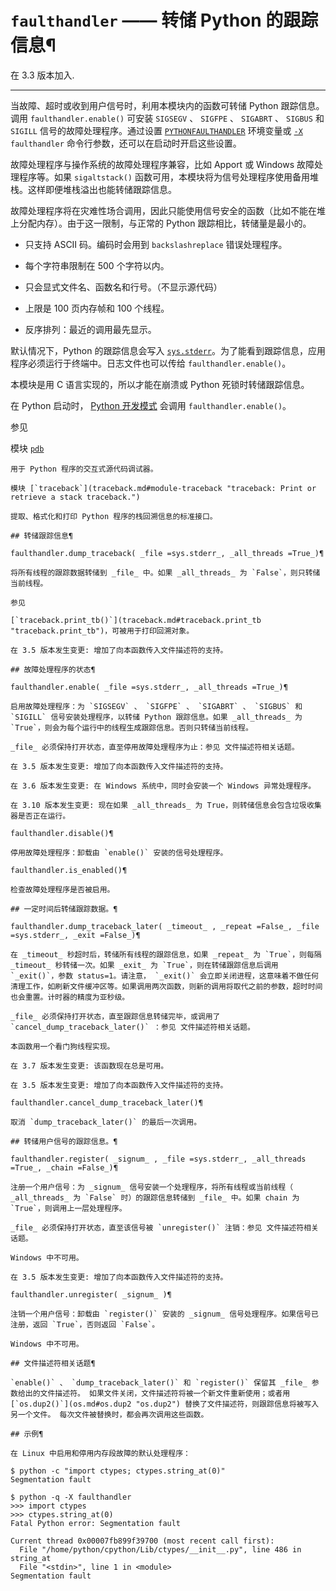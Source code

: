# `faulthandler` —— 转储 Python 的跟踪信息¶

在 3.3 版本加入.

* * *

当故障、超时或收到用户信号时，利用本模块内的函数可转储 Python 跟踪信息。调用 `faulthandler.enable()` 可安装 `SIGSEGV` 、 `SIGFPE` 、 `SIGABRT` 、 `SIGBUS` 和 `SIGILL` 信号的故障处理程序。通过设置 [`PYTHONFAULTHANDLER`](cmdline.md#envvar-PYTHONFAULTHANDLER) 环境变量或 [`-X`](cmdline.md#cmdoption-X) `faulthandler` 命令行参数，还可以在启动时开启这些设置。

故障处理程序与操作系统的故障处理程序兼容，比如 Apport 或 Windows 故障处理程序等。如果 `sigaltstack()` 函数可用，本模块将为信号处理程序使用备用堆栈。这样即便堆栈溢出也能转储跟踪信息。

故障处理程序将在灾难性场合调用，因此只能使用信号安全的函数（比如不能在堆上分配内存）。由于这一限制，与正常的 Python 跟踪相比，转储量是最小的。

  * 只支持 ASCII 码。编码时会用到 `backslashreplace` 错误处理程序。

  * 每个字符串限制在 500 个字符以内。

  * 只会显式文件名、函数名和行号。（不显示源代码）

  * 上限是 100 页内存帧和 100 个线程。

  * 反序排列：最近的调用最先显示。

默认情况下，Python 的跟踪信息会写入 [`sys.stderr`](3.标准库/sys.md#sys.stderr "sys.stderr")。为了能看到跟踪信息，应用程序必须运行于终端中。日志文件也可以传给 `faulthandler.enable()`。

本模块是用 C 语言实现的，所以才能在崩溃或 Python 死锁时转储跟踪信息。

在 Python 启动时， [Python 开发模式](devmode.md#devmode) 会调用 `faulthandler.enable()`。

参见

模块 [`pdb`](pdb.md#module-pdb "pdb: The Python debugger for interactive interpreters.")

    

~~~
用于 Python 程序的交互式源代码调试器。

模块 [`traceback`](traceback.md#module-traceback "traceback: Print or retrieve a stack traceback.")
~~~
    

~~~
提取、格式化和打印 Python 程序的栈回溯信息的标准接口。

## 转储跟踪信息¶

faulthandler.dump_traceback( _file =sys.stderr_, _all_threads =True_)¶
~~~
    

~~~
将所有线程的跟踪数据转储到 _file_ 中。如果 _all_threads_ 为 `False`，则只转储当前线程。

参见

[`traceback.print_tb()`](traceback.md#traceback.print_tb "traceback.print_tb")，可被用于打印回溯对象。

在 3.5 版本发生变更: 增加了向本函数传入文件描述符的支持。

## 故障处理程序的状态¶

faulthandler.enable( _file =sys.stderr_, _all_threads =True_)¶
~~~
    

~~~
启用故障处理程序：为 `SIGSEGV` 、 `SIGFPE` 、 `SIGABRT` 、 `SIGBUS` 和 `SIGILL` 信号安装处理程序，以转储 Python 跟踪信息。如果 _all_threads_ 为 `True`，则会为每个运行中的线程生成跟踪信息。否则只转储当前线程。

_file_ 必须保持打开状态，直至停用故障处理程序为止：参见 文件描述符相关话题。

在 3.5 版本发生变更: 增加了向本函数传入文件描述符的支持。

在 3.6 版本发生变更: 在 Windows 系统中，同时会安装一个 Windows 异常处理程序。

在 3.10 版本发生变更: 现在如果 _all_threads_ 为 True，则转储信息会包含垃圾收集器是否正在运行。

faulthandler.disable()¶
~~~
    

~~~
停用故障处理程序：卸载由 `enable()` 安装的信号处理程序。

faulthandler.is_enabled()¶
~~~
    

~~~
检查故障处理程序是否被启用。

## 一定时间后转储跟踪数据。¶

faulthandler.dump_traceback_later( _timeout_ , _repeat =False_, _file =sys.stderr_, _exit =False_)¶
~~~
    

~~~
在 _timeout_ 秒超时后，转储所有线程的跟踪信息，如果 _repeat_ 为 `True`，则每隔 _timeout_ 秒转储一次。如果 _exit_ 为 `True`，则在转储跟踪信息后调用 `_exit()`，参数 status=1。请注意， `_exit()` 会立即关闭进程，这意味着不做任何清理工作，如刷新文件缓冲区等。如果调用两次函数，则新的调用将取代之前的参数，超时时间也会重置。计时器的精度为亚秒级。

_file_ 必须保持打开状态，直至跟踪信息转储完毕，或调用了 `cancel_dump_traceback_later()` ：参见 文件描述符相关话题。

本函数用一个看门狗线程实现。

在 3.7 版本发生变更: 该函数现在总是可用。

在 3.5 版本发生变更: 增加了向本函数传入文件描述符的支持。

faulthandler.cancel_dump_traceback_later()¶
~~~
    

~~~
取消 `dump_traceback_later()` 的最后一次调用。

## 转储用户信号的跟踪信息。¶

faulthandler.register( _signum_ , _file =sys.stderr_, _all_threads =True_, _chain =False_)¶
~~~
    

~~~
注册一个用户信号：为 _signum_ 信号安装一个处理程序，将所有线程或当前线程（ _all_threads_ 为 `False` 时）的跟踪信息转储到 _file_ 中。如果 chain 为 `True`，则调用上一层处理程序。

_file_ 必须保持打开状态，直至该信号被 `unregister()` 注销：参见 文件描述符相关话题。

Windows 中不可用。

在 3.5 版本发生变更: 增加了向本函数传入文件描述符的支持。

faulthandler.unregister( _signum_ )¶
~~~
    

~~~
注销一个用户信号：卸载由 `register()` 安装的 _signum_ 信号处理程序。如果信号已注册，返回 `True`，否则返回 `False`。

Windows 中不可用。

## 文件描述符相关话题¶

`enable()` 、 `dump_traceback_later()` 和 `register()` 保留其 _file_ 参数给出的文件描述符。 如果文件关闭，文件描述符将被一个新文件重新使用；或者用 [`os.dup2()`](os.md#os.dup2 "os.dup2") 替换了文件描述符，则跟踪信息将被写入另一个文件。 每次文件被替换时，都会再次调用这些函数。

## 示例¶

在 Linux 中启用和停用内存段故障的默认处理程序：
~~~
    
    
~~~
$ python -c "import ctypes; ctypes.string_at(0)"
Segmentation fault

$ python -q -X faulthandler
>>> import ctypes
>>> ctypes.string_at(0)
Fatal Python error: Segmentation fault

Current thread 0x00007fb899f39700 (most recent call first):
  File "/home/python/cpython/Lib/ctypes/__init__.py", line 486 in string_at
  File "<stdin>", line 1 in <module>
Segmentation fault
~~~

